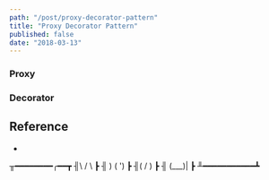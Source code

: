 ```yaml
---
path: "/post/proxy-decorator-pattern"
title: "Proxy Decorator Pattern"
published: false
date: "2018-03-13"
---
```


### Proxy

### Decorator

## Reference

-

╥━━━━━━━━╭━━┳
╢\ / \ ┣
╢ ) ( ') ┣
╢( / ) ┣
╢ \(\_\_\_)| ┣
╨━━━━━━━━━━━┻
